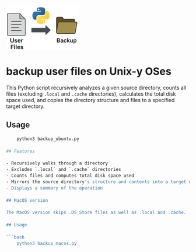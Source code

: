  <p><span align="left">
  <img src="backup_logo.png" width="200" alt="backup_logo" />
</span>

# backup user files on Unix-y OSes #

This Python script recursively analyzes a given source directory, counts all files (excluding `.local` and `.cache` directories), calculates the total disk space used, and copies the directory structure and files to a specified target directory.

## Usage

```bash
    python3 backup_ubuntu.py 

## Features

- Recursively walks through a directory
- Excludes `.local` and `.cache` directories
- Counts files and computes total disk space used
- Mirrors the source directory's structure and contents into a target directory
- Displays a summary of the operation

## MacOS version

The MacOS version skips .DS_Store files as well as .local and .cache. .DS_Store files are hidden metadata files automatically created by Finder in every folder. They store view preferences (icon positions, sorting order, etc.) and are not necessary for backup.

## Usage

```bash
    python3 backup_macos.py 
